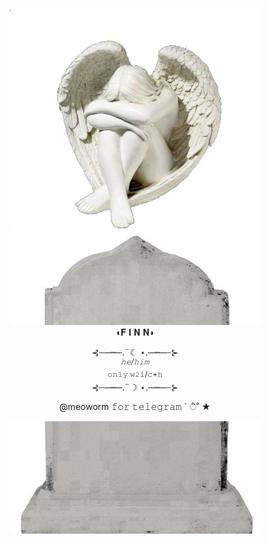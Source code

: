 <p align="center"
<br> <img width="400" src="https://github.com/meoworm/meoworm/blob/main/angel.jpg" 
<br> <img width="400" src="https://github.com/meoworm/meoworm/blob/main/начало.jpg"           
</p         
       
   
<br> ◖𝐅 𝐈 𝐍 𝐍◗
</p> 

<p align="center"
<br>⊰┄─┉─.¨☾ ⋆.─┉─┄⊱
<br><sup><i>𝚑𝚎/𝚑𝚒𝚖</i></sup>
<br> <sup>𝚘𝚗𝚕𝚢 𝚠𝟸𝚒/𝚌+𝚑</sup>
<br>⊰┄─┉─.¨☽ ⋆.─┉─┄⊱

<p align="center"
<br> @meoworm 𝚏𝚘𝚛 𝚝𝚎𝚕𝚎𝚐𝚛𝚊𝚖 ` ੈ˚ ★

<p align="center"
<br> <img width="400" src='https://github.com/meoworm/meoworm/blob/main/конец.jpg'>
</p>
